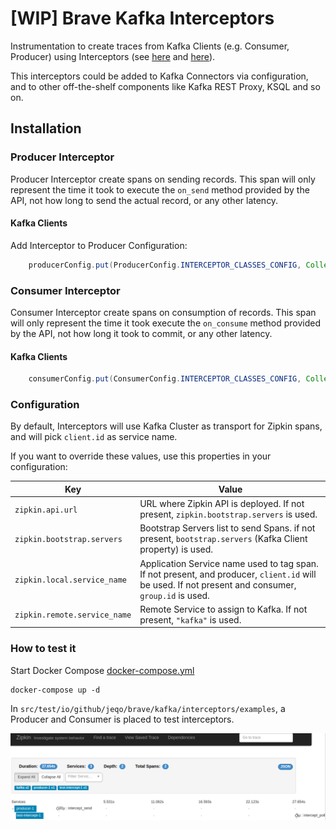 # [WIP] Brave Kafka Interceptors

Instrumentation to create traces from Kafka Clients (e.g. Consumer, Producer)
using Interceptors (see [here](https://kafka.apache.org/0100/javadoc/org/apache/kafka/clients/producer/ProducerInterceptor.html)
and [here](https://kafka.apache.org/0100/javadoc/org/apache/kafka/clients/consumer/ConsumerInterceptor.html)).

This interceptors could be added to Kafka Connectors via configuration, and to other off-the-shelf components like 
Kafka REST Proxy, KSQL and so on.

## Installation

### Producer Interceptor

Producer Interceptor create spans on sending records. This span will only represent the time it took to 
execute the `on_send` method provided by the API, not how long to send the actual record, or any other latency.

#### Kafka Clients

Add Interceptor to Producer Configuration:

```java
    producerConfig.put(ProducerConfig.INTERCEPTOR_CLASSES_CONFIG, Collections.singletonList(TracingProducerInterceptor.class));
```
### Consumer Interceptor

Consumer Interceptor create spans on consumption of records. This span will only represent the time it took execute
the `on_consume` method provided by the API, not how long it took to commit, or any other latency. 

#### Kafka Clients

```java
    consumerConfig.put(ConsumerConfig.INTERCEPTOR_CLASSES_CONFIG, Collections.singletonList(TracingConsumerInterceptor.class));
```

### Configuration

By default, Interceptors will use Kafka Cluster as transport for Zipkin spans, and will pick `client.id` as service name.

If you want to override these values, use this properties in your configuration:

| Key | Value |
|-----|-------|
| `zipkin.api.url` | URL where Zipkin API is deployed. If not present, `zipkin.bootstrap.servers` is used. |
| `zipkin.bootstrap.servers` | Bootstrap Servers list to send Spans. if not present, `bootstrap.servers` (Kafka Client property) is used. |
| `zipkin.local.service_name` | Application Service name used to tag span. If not present, and producer, `client.id` will be used. If not present and consumer, `group.id` is used. |
| `zipkin.remote.service_name` | Remote Service to assign to Kafka. If not present, `"kafka"` is used.|

### How to test it

Start Docker Compose [docker-compose.yml](blob/master/docker-compose.yml)

```
docker-compose up -d
```

In `src/test/io/github/jeqo/brave/kafka/interceptors/examples`, a Producer and Consumer is placed to test interceptors.

![](docs/trace.png)